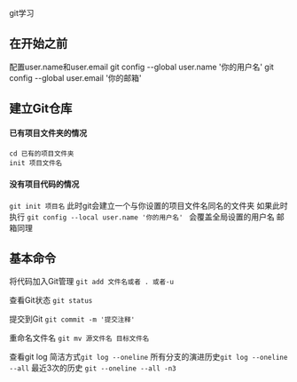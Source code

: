 git学习

## 在开始之前
配置user.name和user.email
git config --global user.name '你的用户名' 
git config --global user.email '你的邮箱'

## 建立Git仓库
#### 已有项目文件夹的情况
```
cd 已有的项目文件夹
init 项目文件名
```
#### 没有项目代码的情况
`git init 项目名`
此时git会建立一个与你设置的项目文件名同名的文件夹
如果此时执行
`git config --local user.name '你的用户名' `
会覆盖全局设置的用户名
邮箱同理

## 基本命令
将代码加入Git管理
`git add 文件名或者 . 或者-u`

查看Git状态
`git status`

提交到Git
`git commit -m '提交注释'`

重命名文件名
`git mv 源文件名 目标文件名`

查看git log
简洁方式`git log --oneline`
所有分支的演进历史`git log --oneline --all`
最近3次的历史 `git --oneline --all -n3 `
